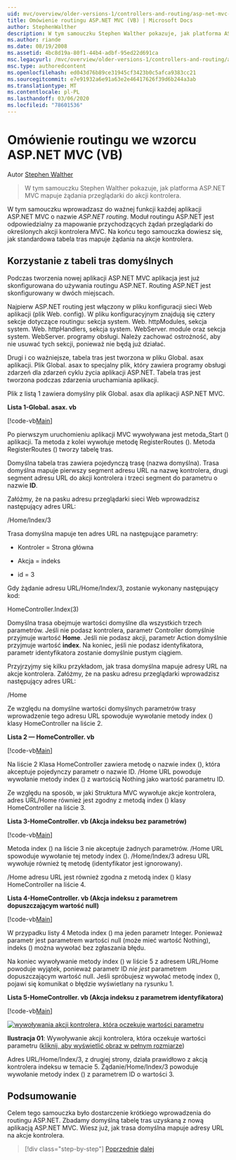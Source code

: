 ```yaml
---
uid: mvc/overview/older-versions-1/controllers-and-routing/asp-net-mvc-routing-overview-vb
title: Omówienie routingu ASP.NET MVC (VB) | Microsoft Docs
author: StephenWalther
description: W tym samouczku Stephen Walther pokazuje, jak platforma ASP.NET MVC mapuje żądania przeglądarki do akcji kontrolera.
ms.author: riande
ms.date: 08/19/2008
ms.assetid: 4bc8d19a-80f1-44b4-adbf-95ed22d691ca
msc.legacyurl: /mvc/overview/older-versions-1/controllers-and-routing/asp-net-mvc-routing-overview-vb
msc.type: authoredcontent
ms.openlocfilehash: ed043d76b89ce31945cf3423b0c5afca9383cc21
ms.sourcegitcommit: e7e91932a6e91a63e2e46417626f39d6b244a3ab
ms.translationtype: MT
ms.contentlocale: pl-PL
ms.lasthandoff: 03/06/2020
ms.locfileid: "78601536"
---
```

# <a name="aspnet-mvc-routing-overview-vb"></a>Omówienie routingu we wzorcu ASP.NET MVC (VB)

Autor [Stephen Walther](https://github.com/StephenWalther)

> W tym samouczku Stephen Walther pokazuje, jak platforma ASP.NET MVC mapuje żądania przeglądarki do akcji kontrolera.

W tym samouczku wprowadzasz do ważnej funkcji każdej aplikacji ASP.NET MVC o nazwie *ASP.NET routing*. Moduł routingu ASP.NET jest odpowiedzialny za mapowanie przychodzących żądań przeglądarki do określonych akcji kontrolera MVC. Na końcu tego samouczka dowiesz się, jak standardowa tabela tras mapuje żądania na akcje kontrolera.

## <a name="using-the-default-route-table"></a>Korzystanie z tabeli tras domyślnych

Podczas tworzenia nowej aplikacji ASP.NET MVC aplikacja jest już skonfigurowana do używania routingu ASP.NET. Routing ASP.NET jest skonfigurowany w dwóch miejscach.

Najpierw ASP.NET routing jest włączony w pliku konfiguracji sieci Web aplikacji (plik Web. config). W pliku konfiguracyjnym znajdują się cztery sekcje dotyczące routingu: sekcja system. Web. httpModules, sekcja system. Web. httpHandlers, sekcja system. WebServer. module oraz sekcja system. WebServer. programy obsługi. Należy zachować ostrożność, aby nie usuwać tych sekcji, ponieważ nie będą już działać.

Drugi i co ważniejsze, tabela tras jest tworzona w pliku Global. asax aplikacji. Plik Global. asax to specjalny plik, który zawiera programy obsługi zdarzeń dla zdarzeń cyklu życia aplikacji ASP.NET. Tabela tras jest tworzona podczas zdarzenia uruchamiania aplikacji.

Plik z listą 1 zawiera domyślny plik Global. asax dla aplikacji ASP.NET MVC.

**Lista 1-Global. asax. vb**

[!code-vb[Main](asp-net-mvc-routing-overview-vb/samples/sample1.vb)]

Po pierwszym uruchomieniu aplikacji MVC wywoływana jest metoda\_Start () aplikacji. Ta metoda z kolei wywołuje metodę RegisterRoutes (). Metoda RegisterRoutes () tworzy tabelę tras.

Domyślna tabela tras zawiera pojedynczą trasę (nazwa domyślna). Trasa domyślna mapuje pierwszy segment adresu URL na nazwę kontrolera, drugi segment adresu URL do akcji kontrolera i trzeci segment do parametru o nazwie **ID**.

Załóżmy, że na pasku adresu przeglądarki sieci Web wprowadzisz następujący adres URL:

/Home/Index/3

Trasa domyślna mapuje ten adres URL na następujące parametry:

- Kontroler = Strona główna

- Akcja = indeks

- id = 3

Gdy żądanie adresu URL/Home/Index/3, zostanie wykonany następujący kod:

HomeController.Index(3)

Domyślna trasa obejmuje wartości domyślne dla wszystkich trzech parametrów. Jeśli nie podasz kontrolera, parametr Controller domyślnie przyjmuje wartość **Home**. Jeśli nie podasz akcji, parametr Action domyślnie przyjmuje wartość **index**. Na koniec, jeśli nie podasz identyfikatora, parametr identyfikatora zostanie domyślnie pustym ciągiem.

Przyjrzyjmy się kilku przykładom, jak trasa domyślna mapuje adresy URL na akcje kontrolera. Załóżmy, że na pasku adresu przeglądarki wprowadzisz następujący adres URL:

/Home

Ze względu na domyślne wartości domyślnych parametrów trasy wprowadzenie tego adresu URL spowoduje wywołanie metody index () klasy HomeController na liście 2.

**Lista 2 — HomeController. vb**

[!code-vb[Main](asp-net-mvc-routing-overview-vb/samples/sample2.vb)]

Na liście 2 Klasa HomeController zawiera metodę o nazwie index (), która akceptuje pojedynczy parametr o nazwie ID. /Home URL powoduje wywołanie metody index () z wartością Nothing jako wartość parametru ID.

Ze względu na sposób, w jaki Struktura MVC wywołuje akcje kontrolera, adres URL/Home również jest zgodny z metodą index () klasy HomeController na liście 3.

**Lista 3-HomeController. vb (Akcja indeksu bez parametrów)**

[!code-vb[Main](asp-net-mvc-routing-overview-vb/samples/sample3.vb)]

Metoda index () na liście 3 nie akceptuje żadnych parametrów. /Home URL spowoduje wywołanie tej metody index (). /Home/Index/3 adresu URL wywołuje również tę metodę (identyfikator jest ignorowany).

/Home adresu URL jest również zgodna z metodą index () klasy HomeController na liście 4.

**Lista 4-HomeController. vb (Akcja indeksu z parametrem dopuszczającym wartość null)**

[!code-vb[Main](asp-net-mvc-routing-overview-vb/samples/sample4.vb)]

W przypadku listy 4 Metoda index () ma jeden parametr Integer. Ponieważ parametr jest parametrem wartości null (może mieć wartość Nothing), indeks () można wywołać bez zgłaszania błędu.

Na koniec wywoływanie metody index () w liście 5 z adresem URL/Home powoduje wyjątek, ponieważ parametr ID *nie jest* parametrem dopuszczającym wartość null. Jeśli spróbujesz wywołać metodę index (), pojawi się komunikat o błędzie wyświetlany na rysunku 1.

**Lista 5-HomeController. vb (Akcja indeksu z parametrem identyfikatora)**

[!code-vb[Main](asp-net-mvc-routing-overview-vb/samples/sample5.vb)]

[![wywoływania akcji kontrolera, która oczekuje wartości parametru](asp-net-mvc-routing-overview-vb/_static/image1.jpg)](asp-net-mvc-routing-overview-vb/_static/image1.png)

**Ilustracja 01**: Wywoływanie akcji kontrolera, która oczekuje wartości parametru ([kliknij, aby wyświetlić obraz w pełnym rozmiarze](asp-net-mvc-routing-overview-vb/_static/image2.png))

Adres URL/Home/Index/3, z drugiej strony, działa prawidłowo z akcją kontrolera indeksu w temacie 5. Żądanie/Home/Index/3 powoduje wywołanie metody index () z parametrem ID o wartości 3.

## <a name="summary"></a>Podsumowanie

Celem tego samouczka było dostarczenie krótkiego wprowadzenia do routingu ASP.NET. Zbadamy domyślną tabelę tras uzyskaną z nową aplikacją ASP.NET MVC. Wiesz już, jak trasa domyślna mapuje adresy URL na akcje kontrolera.

> [!div class="step-by-step"]
> [Poprzednie](creating-an-action-cs.md)
> [dalej](understanding-action-filters-vb.md)
